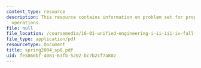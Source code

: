 ```yaml
---
content_type: resource
description: This resource contains information on problem set for propulsion, payload,
  operations.
file: null
file_location: /coursemedia/16-01-unified-engineering-i-ii-iii-iv-fall-2005-spring-2006/fe5860bf408163fb5202bc7b2cf7a802_spring2004_sp8.pdf
file_type: application/pdf
resourcetype: Document
title: spring2004_sp8.pdf
uid: fe5860bf-4081-63fb-5202-bc7b2cf7a802
---
```

